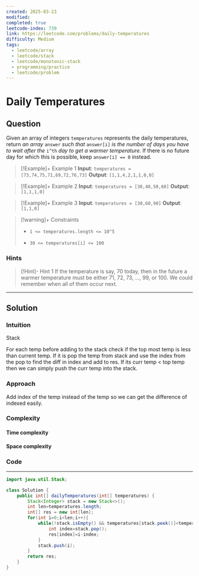 ```yaml
---
created: 2025-03-23
modified: 
completed: true
leetcode-index: 739
link: https://leetcode.com/problems/daily-temperatures
difficulty: Medium
tags:
  - leetcode/array
  - leetcode/stack
  - leetcode/monotonic-stack
  - programming/practice
  - leetcode/problem
---
```

# Daily Temperatures

## Question
Given an array of integers `temperatures` represents the daily temperatures, return *an array* `answer` *such that* `answer[i]` *is the number of days you have to wait after the* `i^th` *day to get a warmer temperature*. If there is no future day for which this is possible, keep `answer[i] == 0` instead.

 

>[!Example]+ Example 1
>**Input**: `temperatures = [73,74,75,71,69,72,76,73]`
>**Output**: `[1,1,4,2,1,1,0,0]
`

>[!Example]+ Example 2
>**Input**: `temperatures = [30,40,50,60]`
>**Output**: `[1,1,1,0]
`

>[!Example]+ Example 3
>**Input**: `temperatures = [30,60,90]`
>**Output**: `[1,1,0]
`

>[!warning]+ Constraints
>- `1 <= temperatures.length <= 10^5`
>
>- `30 <= temperatures[i] <= 100`
### Hints
>[!Hint]- Hint 1
>If the temperature is say, 70 today, then in the future a warmer temperature must be either 71, 72, 73, ..., 99, or 100.  We could remember when all of them occur next.

---
## Solution

### Intuition
Stack

For each temp before adding to the stack check if the top most temp is less than current temp.
If it is pop the temp from stack and use the index from the pop to find the diff in index and add to res.
If its curr temp < top temp then we can simply push the curr temp into the stack.


### Approach
Add index of the temp instead of the temp so we can get the difference of indexed easily. 


### Complexity

#### Time complexity


#### Space complexity


### Code
---
```java
import java.util.Stack;

class Solution {
    public int[] dailyTemperatures(int[] temperatures) {
        Stack<Integer> stack = new Stack<>();
        int len=temperatures.length;
        int[] res = new int[len];
        for(int i=0;i<len;i++){
            while(!stack.isEmpty() && temperatures[stack.peek()]<temperatures[i]){
                int index=stack.pop();
                res[index]=i-index;
            }
            stack.push(i);
        }
        return res;
    }
}
```